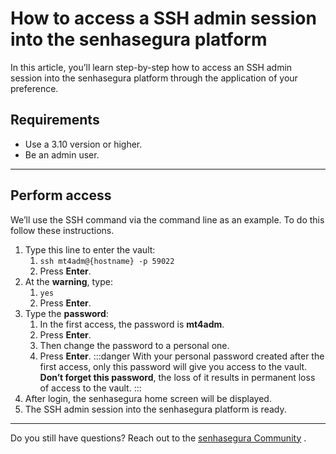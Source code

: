 # How to access a SSH admin session into the senhasegura platform

In this article, you’ll learn step-by-step how to access an SSH admin session into the senhasegura platform through the application of your preference.

## Requirements

* Use a 3.10 version or higher.
* Be an admin user.
***

## Perform access 

We’ll use the SSH command via the command line as an example. To do this follow these instructions.

1. Type this line to enter the vault:
    1. ```ssh mt4adm@{hostname} -p 59022```
    2. Press **Enter**.
2. At the **warning**, type:
    1. ```yes```
    2. Press **Enter**.
3. Type the **password**:
    1. In the first access, the password is **mt4adm**.
    2. Press **Enter**.
    3. Then change the password to a personal one.
    4. Press **Enter**.
     :::danger
    With your personal password created after the first access, only this password will give you access to the vault. **Don’t forget this password**, the loss of it results in permanent loss of access to the vault.
    :::
6. After login, the senhasegura home screen will be displayed.
7. The SSH admin session into the senhasegura platform is ready.

***

Do you still have questions? Reach out to the [senhasegura Community](https://community.senhasegura.io/) .